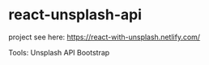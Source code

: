 # react-unsplash-api

project see here: https://react-with-unsplash.netlify.com/

Tools:
 Unsplash API
 Bootstrap
 
